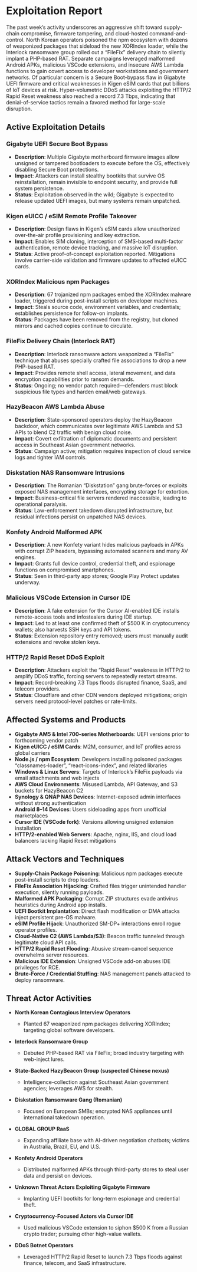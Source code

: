 # Exploitation Report

The past week’s activity underscores an aggressive shift toward supply-chain compromise, firmware tampering, and cloud-hosted command-and-control. North Korean operators poisoned the npm ecosystem with dozens of weaponized packages that sideload the new XORIndex loader, while the Interlock ransomware group rolled out a “FileFix” delivery chain to silently implant a PHP-based RAT. Separate campaigns leveraged malformed Android APKs, malicious VSCode extensions, and insecure AWS Lambda functions to gain covert access to developer workstations and government networks. Of particular concern is a Secure Boot-bypass flaw in Gigabyte UEFI firmware and critical weaknesses in Kigen eSIM cards that put billions of IoT devices at risk. Hyper-volumetric DDoS attacks exploiting the HTTP/2 Rapid Reset weakness also reached a record 7.3 Tbps, indicating that denial-of-service tactics remain a favored method for large-scale disruption.

## Active Exploitation Details

### Gigabyte UEFI Secure Boot Bypass
- **Description**: Multiple Gigabyte motherboard firmware images allow unsigned or tampered bootloaders to execute before the OS, effectively disabling Secure Boot protections.  
- **Impact**: Attackers can install stealthy bootkits that survive OS reinstallation, remain invisible to endpoint security, and provide full system persistence.  
- **Status**: Exploitation observed in the wild; Gigabyte is expected to release updated UEFI images, but many systems remain unpatched.

### Kigen eUICC / eSIM Remote Profile Takeover
- **Description**: Design flaws in Kigen’s eSIM cards allow unauthorized over-the-air profile provisioning and key extraction.  
- **Impact**: Enables SIM cloning, interception of SMS-based multi-factor authentication, remote device tracking, and massive IoT disruption.  
- **Status**: Active proof-of-concept exploitation reported. Mitigations involve carrier-side validation and firmware updates to affected eUICC cards.

### XORIndex Malicious npm Packages
- **Description**: 67 trojanized npm packages embed the XORIndex malware loader, triggered during post-install scripts on developer machines.  
- **Impact**: Steals source code, environment variables, and credentials; establishes persistence for follow-on implants.  
- **Status**: Packages have been removed from the registry, but cloned mirrors and cached copies continue to circulate.

### FileFix Delivery Chain (Interlock RAT)
- **Description**: Interlock ransomware actors weaponized a “FileFix” technique that abuses specially crafted file associations to drop a new PHP-based RAT.  
- **Impact**: Provides remote shell access, lateral movement, and data encryption capabilities prior to ransom demands.  
- **Status**: Ongoing; no vendor patch required—defenders must block suspicious file types and harden email/web gateways.

### HazyBeacon AWS Lambda Abuse
- **Description**: State-sponsored operators deploy the HazyBeacon backdoor, which communicates over legitimate AWS Lambda and S3 APIs to blend C2 traffic with benign cloud noise.  
- **Impact**: Covert exfiltration of diplomatic documents and persistent access in Southeast Asian government networks.  
- **Status**: Campaign active; mitigation requires inspection of cloud service logs and tighter IAM controls.

### Diskstation NAS Ransomware Intrusions
- **Description**: The Romanian “Diskstation” gang brute-forces or exploits exposed NAS management interfaces, encrypting storage for extortion.  
- **Impact**: Business-critical file servers rendered inaccessible, leading to operational paralysis.  
- **Status**: Law-enforcement takedown disrupted infrastructure, but residual infections persist on unpatched NAS devices.

### Konfety Android Malformed APK
- **Description**: A new Konfety variant hides malicious payloads in APKs with corrupt ZIP headers, bypassing automated scanners and many AV engines.  
- **Impact**: Grants full device control, credential theft, and espionage functions on compromised smartphones.  
- **Status**: Seen in third-party app stores; Google Play Protect updates underway.

### Malicious VSCode Extension in Cursor IDE
- **Description**: A fake extension for the Cursor AI-enabled IDE installs remote-access tools and infostealers during IDE startup.  
- **Impact**: Led to at least one confirmed theft of $500 K in cryptocurrency wallets; also harvests SSH keys and API tokens.  
- **Status**: Extension repository entry removed; users must manually audit extensions and revoke stolen keys.

### HTTP/2 Rapid Reset DDoS Exploit
- **Description**: Attackers exploit the “Rapid Reset” weakness in HTTP/2 to amplify DDoS traffic, forcing servers to repeatedly restart streams.  
- **Impact**: Record-breaking 7.3 Tbps floods disrupted finance, SaaS, and telecom providers.  
- **Status**: Cloudflare and other CDN vendors deployed mitigations; origin servers need protocol-level patches or rate-limits.

## Affected Systems and Products

- **Gigabyte AM5 & Intel 700-series Motherboards**: UEFI versions prior to forthcoming vendor patch  
- **Kigen eUICC / eSIM Cards**: M2M, consumer, and IoT profiles across global carriers  
- **Node.js / npm Ecosystem**: Developers installing poisoned packages “classnames-loader”, “react-icons-index”, and related libraries  
- **Windows & Linux Servers**: Targets of Interlock’s FileFix payloads via email attachments and web injects  
- **AWS Cloud Environments**: Misused Lambda, API Gateway, and S3 buckets for HazyBeacon C2  
- **Synology & QNAP NAS Devices**: Internet-exposed admin interfaces without strong authentication  
- **Android 8–14 Devices**: Users sideloading apps from unofficial marketplaces  
- **Cursor IDE (VSCode fork)**: Versions allowing unsigned extension installation  
- **HTTP/2-enabled Web Servers**: Apache, nginx, IIS, and cloud load balancers lacking Rapid Reset mitigations

## Attack Vectors and Techniques

- **Supply-Chain Package Poisoning**: Malicious npm packages execute post-install scripts to drop loaders.  
- **FileFix Association Hijacking**: Crafted files trigger unintended handler execution, silently running payloads.  
- **Malformed APK Packaging**: Corrupt ZIP structures evade antivirus heuristics during Android app installs.  
- **UEFI Bootkit Implantation**: Direct flash modification or DMA attacks inject persistent pre-OS malware.  
- **eSIM Profile Hijack**: Unauthorized SM-DP+ interactions enroll rogue operator profiles.  
- **Cloud-Native C2 (AWS Lambda/S3)**: Beacon traffic tunneled through legitimate cloud API calls.  
- **HTTP/2 Rapid Reset Flooding**: Abusive stream-cancel sequence overwhelms server resources.  
- **Malicious IDE Extension**: Unsigned VSCode add-on abuses IDE privileges for RCE.  
- **Brute-Force / Credential Stuffing**: NAS management panels attacked to deploy ransomware.

## Threat Actor Activities

- **North Korean Contagious Interview Operators**  
  - Planted 67 weaponized npm packages delivering XORIndex; targeting global software developers.

- **Interlock Ransomware Group**  
  - Debuted PHP-based RAT via FileFix; broad industry targeting with web-inject lures.

- **State-Backed HazyBeacon Group (suspected Chinese nexus)**  
  - Intelligence-collection against Southeast Asian government agencies; leverages AWS for stealth.

- **Diskstation Ransomware Gang (Romanian)**  
  - Focused on European SMBs; encrypted NAS appliances until international takedown operation.

- **GLOBAL GROUP RaaS**  
  - Expanding affiliate base with AI-driven negotiation chatbots; victims in Australia, Brazil, EU, and U.S.

- **Konfety Android Operators**  
  - Distributed malformed APKs through third-party stores to steal user data and persist on devices.

- **Unknown Threat Actors Exploiting Gigabyte Firmware**  
  - Implanting UEFI bootkits for long-term espionage and credential theft.

- **Cryptocurrency-Focused Actors via Cursor IDE**  
  - Used malicious VSCode extension to siphon $500 K from a Russian crypto trader; pursuing other high-value wallets.

- **DDoS Botnet Operators**  
  - Leveraged HTTP/2 Rapid Reset to launch 7.3 Tbps floods against finance, telecom, and SaaS infrastructure.

